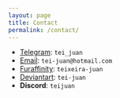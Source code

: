 ```yaml
---
layout: page
title: Contact
permalink: /contact/
---
```


- [Telegram](https://t.me/tei_juan): `tei_juan`  
- [Email](mailto:tei-juan@hotmail.com): `tei-juan@hotmail.com`  
- [Furaffinity](https://www.furaffinity.net/user/teixeira-juan):  `teixeira-juan`  
- [Deviantart](https://www.deviantart.com/tei-juan): `tei-juan`
- **Discord**:  `teijuan`